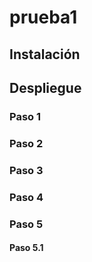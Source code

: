 # prueba1
## Instalación
## Despliegue
### Paso 1
### Paso 2
### Paso 3
### Paso 4
### Paso 5
#### Paso 5.1

